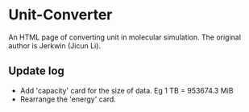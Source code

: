 # Unit-Converter
An HTML page of converting unit in molecular simulation. The original author is Jerkwin (Jicun Li). 

## Update log

- Add 'capacity' card for the size of data. Eg 1 TB = 953674.3 MiB
- Rearrange the 'energy' card. 
